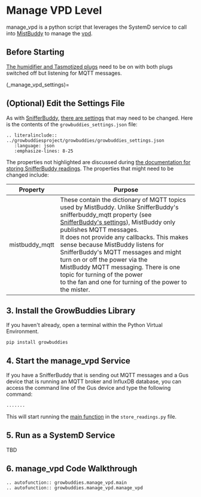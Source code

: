 # Manage VPD Level
manage_vpd is a python script that leverages the SystemD service to call into [MistBuddy](mistbuddy.md) to manage the [vpd](_vpd).
## Before Starting
[The humidifier and Tasmotized plugs](_make_mistbuddy) need to be on with both plugs switched off but listening for MQTT messages.

(_manage_vpd_settings)=
## (Optional) Edit the Settings File
As with [SnifferBuddy](snifferbuddy), [there are settings](_growbuddies_settings) that may need to be changed. Here is the contents of the `growbuddies_settings.json` file:

```{eval-rst}
.. literalinclude:: ../growbuddiesproject/growbuddies/growbuddies_settings.json
   :language: json
   :emphasize-lines: 8-25

```
The properties not highlighted are discussed during [the documentation for storing SnifferBuddy readings](_growbuddies_settings).
The properties that might need to be changed include:

| Property | Purpose |
| -------- | ------- |
| mistbuddy_mqtt | These contain the dictionary of MQTT topics used by MistBuddy.  Unlike SnifferBuddy's<br>snifferbuddy_mqtt property (see [SnifferBuddy's settings](_growbuddies_settings)), MistBuddy only publishes MQTT messages.<br>It does not provide any callbacks. This makes sense because MistBuddy listens for<br>SnifferBuddy's MQTT messages and might turn on or off the power via the<br>MistBuddy MQTT messaging. There is one topic for turning of the power<br>to the fan and one for turning of the power to the mister.

## 3. Install the GrowBuddies Library
If you haven't already, open a terminal within the Python Virtual Environment.
```
pip install growbuddies
```
## 4. Start the manage_vpd Service
If you have a SnifferBuddy that is sending out MQTT messages and a Gus device that is running an MQTT broker and InfluxDB database,
you can access the command line of the Gus device and type the following command:
```bash
.......
```
This will start running the [main function](growbuddies.store_readings.main) in the `store_readings.py` file.

## 5. Run as a SystemD Service
TBD

## 6. manage_vpd Code Walkthrough
```{eval-rst}
.. autofunction:: growbuddies.manage_vpd.main
.. autofunction:: growbuddies.manage_vpd.manage_vpd


```





